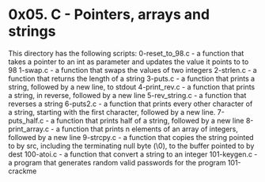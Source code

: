# 0x05. C - Pointers, arrays and strings

This directory has the following scripts:
0-reset_to_98.c - a function that takes a pointer to an int as parameter and updates the value it points to to 98
1-swap.c - a function that swaps the values of two integers
2-strlen.c - a function that returns the length of a string
3-puts.c - a function that prints a string, followed by a new line, to stdout
4-print_rev.c - a function that prints a string, in reverse, followed by a new line
5-rev_string.c - a function that reverses a string
6-puts2.c - a function that prints every other character of a string, starting with the first character, followed by a new line.
7-puts_half.c - a function that prints half of a string, followed by a new line
8-print_array.c - a function that prints n elements of an array of integers, followed by a new line
9-strcpy.c - a function that copies the string pointed to by src, including the terminating null byte (\0), to the buffer pointed to by dest
100-atoi.c - a function that convert a string to an integer
101-keygen.c - a program that generates random valid passwords for the program 101-crackme
